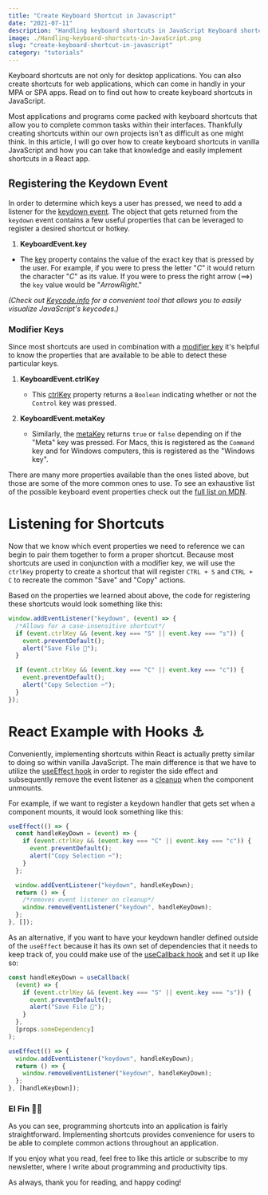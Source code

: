```yaml
---
title: "Create Keyboard Shortcut in Javascript"
date: "2021-07-11"
description: "Handling keyboard shortcuts in JavaScript Keyboard shortcuts are not only for desktop applications. You can also create shortcuts for web applications,"
image: ./Handling-keyboard-shortcuts-in-JavaScript.png
slug: "create-keyboard-shortcut-in-javascript"
category: "tutorials"
---
```


Keyboard shortcuts are not only for desktop applications. You can also create shortcuts for web applications, which can come in handly in your MPA or SPA apps. Read on to find out how to create keyboard shortcuts in JavaScript.

Most applications and programs come packed with keyboard shortcuts that allow you to complete common tasks within their interfaces. Thankfully creating shortcuts within our own projects isn't as difficult as one might think. In this article, I will go over how to create keyboard shortcuts in vanilla JavaScript and how you can take that knowledge and easily implement shortcuts in a React app.

## Registering the Keydown Event

In order to determine which keys a user has pressed, we need to add a listener for the [keydown event](https://developer.mozilla.org/en-US/docs/Web/API/Document/keydown_event). The object that gets returned from the `keydown` event contains a few useful properties that can be leveraged to register a desired shortcut or hotkey.

1.  **KeyboardEvent.key**

- The [key](https://developer.mozilla.org/en-US/docs/Web/API/KeyboardEvent/key) property contains the value of the exact key that is pressed by the user. For example, if you were to press the letter "_C_" it would return the character "_C_" as its value. If you were to press the right arrow (==>) the `key` value would be "_ArrowRight_."

_(Check out [Keycode.info](https://keycode.info/) for a convenient tool that allows you to easily visualize JavaScript's keycodes.)_

### Modifier Keys

Since most shortcuts are used in combination with a [modifier key](https://en.wikipedia.org/wiki/Modifier_key) it's helpful to know the properties that are available to be able to detect these particular keys.

1.  **KeyboardEvent.ctrlKey**

    - This [ctrlKey](https://developer.mozilla.org/en-US/docs/Web/API/KeyboardEvent/ctrlKey) property returns a `Boolean` indicating whether or not the `Control` key was pressed.

2.  **KeyboardEvent.metaKey**

    - Similarly, the [metaKey](https://developer.mozilla.org/en-US/docs/Web/API/KeyboardEvent/metaKey) returns `true` or `false` depending on if the "Meta" key was pressed. For Macs, this is registered as the `Command` key and for Windows computers, this is registered as the "Windows key".

There are many more properties available than the ones listed above, but those are some of the more common ones to use. To see an exhaustive list of the possible keyboard event properties check out the [full list on MDN](https://developer.mozilla.org/en-US/docs/Web/API/KeyboardEvent#properties).

# Listening for Shortcuts

Now that we know which event properties we need to reference we can begin to pair them together to form a proper shortcut. Because most shortcuts are used in conjunction with a modifier key, we will use the `ctrlKey` property to create a shortcut that will register `CTRL + S` and `CTRL + C` to recreate the common "Save" and "Copy" actions.

Based on the properties we learned about above, the code for registering these shortcuts would look something like this:

```javascript
window.addEventListener("keydown", (event) => {
  /*Allows for a case-insensitive shortcut*/
  if (event.ctrlKey && (event.key === "S" || event.key === "s")) {
    event.preventDefault();
    alert("Save File 💾");
  }

  if (event.ctrlKey && (event.key === "C" || event.key === "c")) {
    event.preventDefault();
    alert("Copy Selection ✂️");
  }
});
```

# React Example with Hooks ⚓

Conveniently, implementing shortcuts within React is actually pretty similar to doing so within vanilla JavaScript. The main difference is that we have to utilize the [useEffect hook](https://reactjs.org/docs/hooks-reference.html#useeffect) in order to register the side effect and subsequently remove the event listener as a [cleanup](https://reactjs.org/docs/hooks-effect.html#effects-with-cleanup) when the component unmounts.

For example, if we want to register a keydown handler that gets set when a component mounts, it would look something like this:

```javascript
useEffect(() => {
  const handleKeyDown = (event) => {
    if (event.ctrlKey && (event.key === "C" || event.key === "c")) {
      event.preventDefault();
      alert("Copy Selection ✂️");
    }
  };

  window.addEventListener("keydown", handleKeyDown);
  return () => {
    /*removes event listener on cleanup*/
    window.removeEventListener("keydown", handleKeyDown);
  };
}, []);
```

As an alternative, if you want to have your keydown handler defined outside of the `useEffect` because it has its own set of dependencies that it needs to keep track of, you could make use of the [useCallback hook](https://reactjs.org/docs/hooks-reference.html#usecallback) and set it up like so:

```javascript
const handleKeyDown = useCallback(
  (event) => {
    if (event.ctrlKey && (event.key === "S" || event.key === "s")) {
      event.preventDefault();
      alert("Save File 💾");
    }
  },
  [props.someDependency]
);

useEffect(() => {
  window.addEventListener("keydown", handleKeyDown);
  return () => {
    window.removeEventListener("keydown", handleKeyDown);
  };
}, [handleKeyDown]);
```

### El Fin 👋🏽

As you can see, programming shortcuts into an application is fairly straightforward. Implementing shortcuts provides convenience for users to be able to complete common actions throughout an application.

If you enjoy what you read, feel free to like this article or subscribe to my newsletter, where I write about programming and productivity tips.

As always, thank you for reading, and happy coding!

```

```
